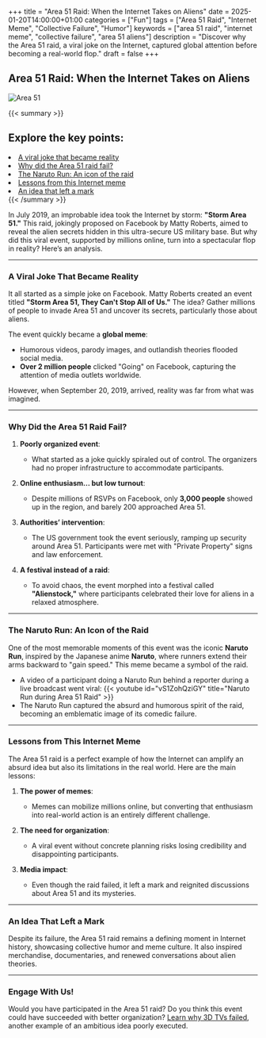 +++
title = "Area 51 Raid: When the Internet Takes on Aliens"
date = 2025-01-20T14:00:00+01:00
categories = ["Fun"]
tags = ["Area 51 Raid", "Internet Meme", "Collective Failure", "Humor"]
keywords = ["area 51 raid", "internet meme", "collective failure", "area 51 aliens"]
description = "Discover why the Area 51 raid, a viral joke on the Internet, captured global attention before becoming a real-world flop."
draft = false
+++

## Area 51 Raid: When the Internet Takes on Aliens

![Area 51](/images/zone-51.jpg)

{{< summary >}}
   <h2>Explore the key points:</h2>
   <li><a href="#a-viral-joke-that-became-reality">A viral joke that became reality</a></li>
   <li><a href="#why-did-the-area-51-raid-fail-">Why did the Area 51 raid fail?</a></li>
   <li><a href="#the-naruto-run-an-icon-of-the-raid">The Naruto Run: An icon of the raid</a></li>
   <li><a href="#lessons-from-this-internet-meme">Lessons from this Internet meme</a></li>
   <li><a href="#an-idea-that-left-a-mark-">An idea that left a mark</a></li>
{{< /summary >}}

In July 2019, an improbable idea took the Internet by storm: **"Storm Area 51."** This raid, jokingly proposed on Facebook by Matty Roberts, aimed to reveal the alien secrets hidden in this ultra-secure US military base. But why did this viral event, supported by millions online, turn into a spectacular flop in reality? Here’s an analysis.

---

### A Viral Joke That Became Reality

It all started as a simple joke on Facebook. Matty Roberts created an event titled **"Storm Area 51, They Can't Stop All of Us."** The idea? Gather millions of people to invade Area 51 and uncover its secrets, particularly those about aliens.

The event quickly became a **global meme**:
- Humorous videos, parody images, and outlandish theories flooded social media.
- **Over 2 million people** clicked "Going" on Facebook, capturing the attention of media outlets worldwide.

However, when September 20, 2019, arrived, reality was far from what was imagined.

---

### Why Did the Area 51 Raid Fail?

1. **Poorly organized event**:
   - What started as a joke quickly spiraled out of control. The organizers had no proper infrastructure to accommodate participants.

2. **Online enthusiasm… but low turnout**:
   - Despite millions of RSVPs on Facebook, only **3,000 people** showed up in the region, and barely 200 approached Area 51.

3. **Authorities’ intervention**:
   - The US government took the event seriously, ramping up security around Area 51. Participants were met with "Private Property" signs and law enforcement.

4. **A festival instead of a raid**:
   - To avoid chaos, the event morphed into a festival called **"Alienstock,"** where participants celebrated their love for aliens in a relaxed atmosphere.

---

### The Naruto Run: An Icon of the Raid

One of the most memorable moments of this event was the iconic **Naruto Run**, inspired by the Japanese anime **Naruto**, where runners extend their arms backward to "gain speed." This meme became a symbol of the raid.

- A video of a participant doing a Naruto Run behind a reporter during a live broadcast went viral:
  {{< youtube id="vS1ZohQziGY" title="Naruto Run during Area 51 Raid" >}}
- The Naruto Run captured the absurd and humorous spirit of the raid, becoming an emblematic image of its comedic failure.

---

### Lessons from This Internet Meme

The Area 51 raid is a perfect example of how the Internet can amplify an absurd idea but also its limitations in the real world. Here are the main lessons:

1. **The power of memes**:
   - Memes can mobilize millions online, but converting that enthusiasm into real-world action is an entirely different challenge.

2. **The need for organization**:
   - A viral event without concrete planning risks losing credibility and disappointing participants.

3. **Media impact**:
   - Even though the raid failed, it left a mark and reignited discussions about Area 51 and its mysteries.

---

### An Idea That Left a Mark

Despite its failure, the Area 51 raid remains a defining moment in Internet history, showcasing collective humor and meme culture. It also inspired merchandise, documentaries, and renewed conversations about alien theories.

---

### Engage With Us!

Would you have participated in the Area 51 raid? Do you think this event could have succeeded with better organization? [Learn why 3D TVs failed](/en/technology/3d-tv), another example of an ambitious idea poorly executed.
